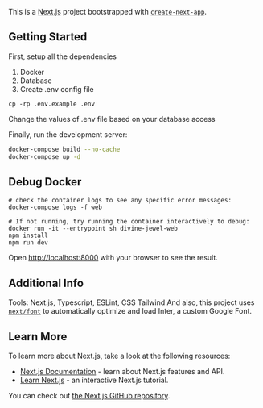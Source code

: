 This is a [Next.js](https://nextjs.org/) project bootstrapped with [`create-next-app`](https://github.com/vercel/next.js/tree/canary/packages/create-next-app).

## Getting Started

First, setup all the dependencies
1. Docker
2. Database
3. Create .env config file
```
cp -rp .env.example .env
```
Change the values of .env file based on your database access 

Finally, run the development server:

```bash
docker-compose build --no-cache
docker-compose up -d
```

## Debug Docker
```
# check the container logs to see any specific error messages:
docker-compose logs -f web

# If not running, try running the container interactively to debug:
docker run -it --entrypoint sh divine-jewel-web
npm install
npm run dev
```

Open [http://localhost:8000](http://localhost:8000) with your browser to see the result.

## Additional Info
Tools: Next.js, Typescript, ESLint, CSS Tailwind
And also, this project uses [`next/font`](https://nextjs.org/docs/basic-features/font-optimization) to automatically optimize and load Inter, a custom Google Font.

## Learn More

To learn more about Next.js, take a look at the following resources:

- [Next.js Documentation](https://nextjs.org/docs) - learn about Next.js features and API.
- [Learn Next.js](https://nextjs.org/learn) - an interactive Next.js tutorial.

You can check out [the Next.js GitHub repository](https://github.com/vercel/next.js/).
